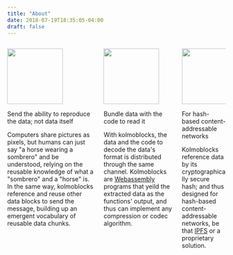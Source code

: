 ```yaml
---
title: "About"
date: 2018-07-19T18:35:05-04:00
draft: false
---
```



<div class="columns">
    <div class="column has-text-centered">
        <div>
        <p><img src="img/logo.png" class="noborder" style="height:128px;"></p>
        <p class="heading">Send the ability to reproduce the data; not data itself</p>
        <div class="content is-small">
        <p>
            Computers share pictures as pixels, but humans can just say  "a horse wearing a sombrero" and be understood, relying on the reusable knowledge of what a "sombrero" and a "horse" is. In the same way, kolmoblocks reference and reuse other data blocks to send the message, building up an emergent vocabulary of reusable data chunks.
        </p>
        </div>
        </div>
    </div>
    <div class="column has-text-centered">
        <div>
         <p><img src="img/machine.png" class="noborder" style="height:128px;"></p>
        <p class="heading">Bundle data with the code to read it</p>
        <div class="content is-small">
        <p> With kolmoblocks, the data and the code to decode the data's format is distributed through the same channel. Kolmoblocks are <a href="webassembly.org">Webassembly</a> programs that yeild the extracted data as the functions' output, and thus can implement any compression or codec algorithm.  
        </p>
        </div>
        </div>
    </div>
    <div class="column has-text-centered">
        <div>
        <p><img src="img/distribute-content.svg" class="noborder" style="height:128px;"></p>
        <p class="heading">For hash-based content-addressable networks</p>
        <div class="content is-small">
        <p>
            Kolmoblocks reference data by its cryptographically secure hash; and thus designed for hash-based content-addressable networks, be that <a href="https://ipfs.io/">IPFS</a> or a proprietary solution.
        </p>
        </div>
        </div>
    </div>
</div>


